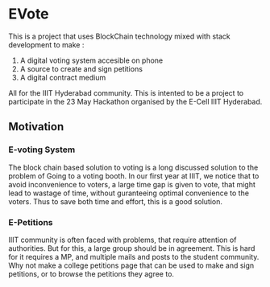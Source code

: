 # EVote

This is a project that uses BlockChain technology mixed with stack development to make : 
1. A digital voting system accesible on phone
2. A source to create and sign petitions
3. A digital contract medium

All for the IIIT Hyderabad community. This is intented to be a project to participate in the 23 May Hackathon organised by the E-Cell IIIT Hyderabad.

## Motivation

### E-voting System

The block chain based solution to voting is a long discussed solution to the problem of Going to a voting booth. In our first year at IIIT, we notice that to avoid inconvenience to voters, a large time gap is given to vote, that might lead to wastage of time, without guranteeing optimal convenience to the voters. Thus to save both time and effort, this is a good solution.

### E-Petitions

IIIT community is often faced with problems, that require attention of authorities. But for this, a large group should be in agreement. This is hard for it requires a MP, and multiple mails and posts to the student community. Why not make a college petitions page that can be used to make and sign petitions, or to browse the petitions they agree to.

